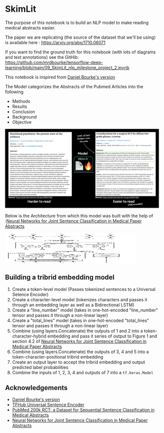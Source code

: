 # SkimLit

The purpose of this notebook is to build an NLP model to make reading medical abstracts easier.

The paper we are replicating (the source of the dataset that we'll be using) is available here : https://arxiv.org/abs/1710.06071

If you want to find the ground truth for this notebook (with lots of diagrams and text annotations) see the GitHib: https://github.com/mrdbourke/tensorflow-deep-learning/blob/main/09_SkimLit_nlp_milestone_project_2.ipynb

This notebook is inspired from  [Daniel Bourke's version](https://github.com/mrdbourke/tensorflow-deep-learning/blob/main/09_SkimLit_nlp_milestone_project_2.ipynb)

The Model categorizes the Abstracts of the Pubmed Articles into the following
* Methods
* Results
* Conclusion
* Background
* Objective


<a href="https://github.com/clannoronha/SkimLit">
  <img src="img/Skimlit_img.png" alt="Logo">
</a>


Below is the Architecture from which this model was built with the  help of :[Neural Networks for Joint Sentence Classification in Medical Paper Abstracts](https://arxiv.org/pdf/1612.05251.pdf)

<a href="https://github.com/clannoronha/SkimLit">
  <img src="img/Model Architecture.png" alt="Logo" width="430" height="100">
</a>


## Building a tribrid embedding model

1. Create a token-level model (Passes tokenized sentences to a Universal Setence Encoder)
2. Create a character-level model (tokenizes characters and passes it through an embedding layer as well as a Bidirectional LSTM)
3. Create a "line_number" model (takes in one-hot-encoded "line_number" tensor and passes it through a non-linear layer)
4. Create a "total_lines" model (takes in one-hot-encoded "total_lines" tensor and passes it through a non-linear layer)
5. Combine (using layers.Concatenate) the outputs of 1 and 2 into a token-character-hybrid embedding and pass it series of output to Figure 1 and section 4.2 of [Neural Networks for Joint Sentence Classification in Medical Paper Abstracts](https://arxiv.org/pdf/1612.05251.pdf)
6. Combine (using layers.Concatenate) the outputs of 3, 4 and 5 into a token-character-positional tribrid embedding
7. Create an output layer to accept the tribrid embedding and output predicted label probabilities
8. Combine the inputs of 1, 2, 3, 4 and outputs of 7 into a `tf.keras.Model`


## Acknowledgements
* [Daniel Bourke's version](https://github.com/mrdbourke/tensorflow-deep-learning/blob/main/09_SkimLit_nlp_milestone_project_2.ipynb)
* [TFHub Universal Sentence Encoder](https://tfhub.dev/google/universal-sentence-encoder/4)
* [PubMed 200k RCT: a Dataset for Sequential Sentence Classification in Medical Abstracts
](https://arxiv.org/abs/1710.06071)
* [Neural Networks for Joint Sentence Classification
in Medical Paper Abstracts](https://arxiv.org/pdf/1612.05251.pdf)





